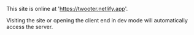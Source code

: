 This site is online at 'https://twooter.netlify.app'. 

Visiting the site or opening the client end in dev mode will automatically access the server.